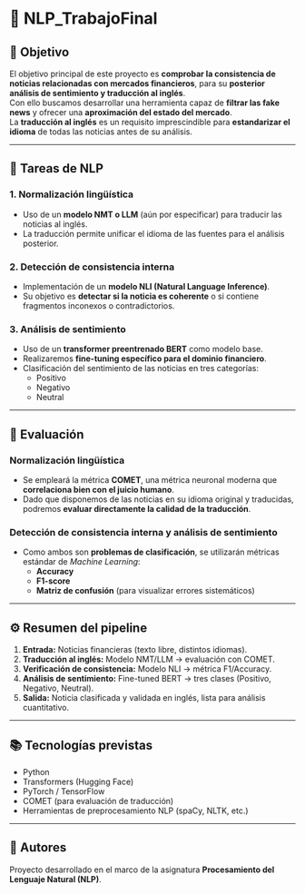 # 🧠 NLP_TrabajoFinal

## 🎯 Objetivo

El objetivo principal de este proyecto es **comprobar la consistencia de noticias relacionadas con mercados financieros**, para su **posterior análisis de sentimiento y traducción al inglés**.  
Con ello buscamos desarrollar una herramienta capaz de **filtrar las fake news** y ofrecer una **aproximación del estado del mercado**.  
La **traducción al inglés** es un requisito imprescindible para **estandarizar el idioma** de todas las noticias antes de su análisis.

---

## 🧩 Tareas de NLP

### 1. Normalización lingüística
- Uso de un **modelo NMT o LLM** (aún por especificar) para traducir las noticias al inglés.
- La traducción permite unificar el idioma de las fuentes para el análisis posterior.

### 2. Detección de consistencia interna
- Implementación de un **modelo NLI (Natural Language Inference)**.
- Su objetivo es **detectar si la noticia es coherente** o si contiene fragmentos inconexos o contradictorios.

### 3. Análisis de sentimiento
- Uso de un **transformer preentrenado BERT** como modelo base.
- Realizaremos **fine-tuning específico para el dominio financiero**.
- Clasificación del sentimiento de las noticias en tres categorías:
  - Positivo  
  - Negativo  
  - Neutral

---

## 🧪 Evaluación

### Normalización lingüística
- Se empleará la métrica **COMET**, una métrica neuronal moderna que **correlaciona bien con el juicio humano**.  
- Dado que disponemos de las noticias en su idioma original y traducidas, podremos **evaluar directamente la calidad de la traducción**.

### Detección de consistencia interna y análisis de sentimiento
- Como ambos son **problemas de clasificación**, se utilizarán métricas estándar de *Machine Learning*:
  - **Accuracy**
  - **F1-score**
  - **Matriz de confusión** (para visualizar errores sistemáticos)

---

## ⚙️ Resumen del pipeline

1. **Entrada:** Noticias financieras (texto libre, distintos idiomas).  
2. **Traducción al inglés:** Modelo NMT/LLM → evaluación con COMET.  
3. **Verificación de consistencia:** Modelo NLI → métrica F1/Accuracy.  
4. **Análisis de sentimiento:** Fine-tuned BERT → tres clases (Positivo, Negativo, Neutral).  
5. **Salida:** Noticia clasificada y validada en inglés, lista para análisis cuantitativo.

---

## 📚 Tecnologías previstas

- Python  
- Transformers (Hugging Face)  
- PyTorch / TensorFlow  
- COMET (para evaluación de traducción)  
- Herramientas de preprocesamiento NLP (spaCy, NLTK, etc.)

---

## 👥 Autores
Proyecto desarrollado en el marco de la asignatura **Procesamiento del Lenguaje Natural (NLP)**.
